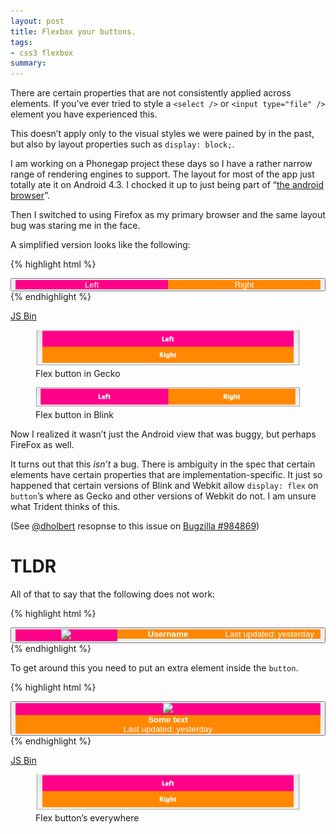 ```yaml
---
layout: post
title: Flexbox your buttons.
tags:
- css3 flexbox
summary:
---
```


There are certain properties that are not consistently applied across
elements. If you’ve ever tried to style a `<select />` or `<input type="file"
/>` element you have experienced this.

This doesn’t apply only to the visual styles we were pained by in the past, but
also by layout properties such as `display: block;`.

I am working on a Phonegap project these days so I have a rather narrow range of
rendering engines to support. The layout for most of the app just totally ate it
on Android 4.3. I chocked it up to just being part of “[the android
browser](http://slides.com/html5test/the-android-browser#/)”.

Then I switched to using Firefox as my primary browser and the same layout bug
was staring me in the face.

A simplified version looks like the following:

{% highlight html %}
<style>
button {
  display: flex;
  width: 100%;
}

button div {
  flex: 1;
  color: #fff;
  background: #ff8800;
}
button div:first-child {
  background: #ff0088;
}
</style>

<button>
  <div>Left</div>
  <div>Right</div>
</button>
{% endhighlight %}

[JS Bin](http://jsbin.com/jutafira/2/embed)

<figure>
  <img src="/assets/2014-07-28-flexbox-buttons/flex-button-in-gecko.png">
  <figcaption>Flex button in Gecko</figcaption>
</figure>
<figure>
  <img src="/assets/2014-07-28-flexbox-buttons/flex-button-in-blink.png">
  <figcaption>Flex button in Blink</figcaption>
</figure>

Now I realized it wasn’t just the Android view that was buggy, but perhaps
FireFox as well.

It turns out that this *isn’t* a bug. There is ambiguity in the spec that certain
elements have certain properties that are implementation-specific. It just so
happened that certain versions of Blink and Webkit allow `display: flex` on
`button`’s where as Gecko and other versions of Webkit do not. I am unsure what
Trident thinks of this.

(See [@dholbert](https://twitter.com/CodingExon) resopnse to this issue on
[Bugzilla #984869](https://bugzilla.mozilla.org/show_bug.cgi?id=984869#c2))

# TLDR

All of that to say that the following does not work:

{% highlight html %}
<div class="list-of-actionable-things">
  <button class="flex">
    <div class="flex-1"><img src="/an/avatar/" /></div>
    <div class="flex-2"><strong>Username</strong></div>
    <div class="flex-2"><span>Last updated: yesterday</span></div>
  </button>
  <!-- ... -->
</div>
{% endhighlight %}

To get around this you need to put an extra element inside the `button`. 

{% highlight html %}
<div class="list-of-actionable-things">
  <button>
    <div class="flex">
      <div class="flex-1"><img src="/an/avatar/" /></div>
      <div class="flex-2"><strong>Some text</strong></div>
      <div class="flex-2"><span>Last updated: yesterday</span></div>
    </div>
  </button>
  <!-- ... -->
</div>
{% endhighlight %}

[JS Bin](http://jsbin.com/jutafira/3/embed)

<figure>
  <img src="/assets/2014-07-28-flexbox-buttons/flex-button-in-gecko.png">
  <figcaption>Flex button’s everywhere</figcaption>
</figure>

